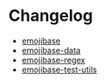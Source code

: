 # Changelog

* [emojibase](./packages/emojibase/CHANGELOG.md)
* [emojibase-data](./packages/emojibase-data/CHANGELOG.md)
* [emojibase-regex](./packages/emojibase-regex/CHANGELOG.md)
* [emojibase-test-utils](./packages/emojibase-test-utils/CHANGELOG.md)
